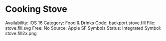 # Cooking Stove

Availability: iOS 16
Category: Food & Drinks
Code: backport.stove.fill
File: stove.fill.svg
Free: No
Source: Apple SF Symbols
Status: Integrated
Symbol: stove.fill2x.png